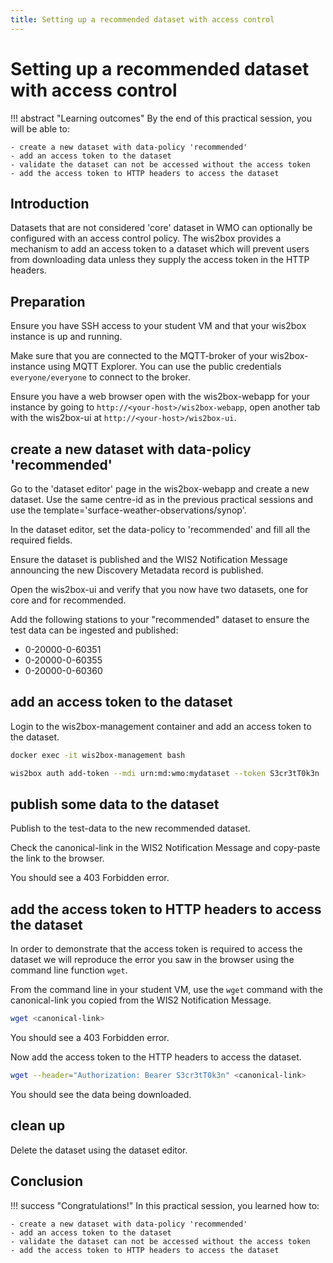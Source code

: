 ```yaml
---
title: Setting up a recommended dataset with access control
---
```


# Setting up a recommended dataset with access control

!!! abstract "Learning outcomes"
    By the end of this practical session, you will be able to:

    - create a new dataset with data-policy 'recommended'
    - add an access token to the dataset
    - validate the dataset can not be accessed without the access token
    - add the access token to HTTP headers to access the dataset

## Introduction

Datasets that are not considered 'core' dataset in WMO can optionally be configured with an access control policy. The wis2box provides a mechanism to add an access token to a dataset which will prevent users from downloading data unless they supply the access token in the HTTP headers.

## Preparation

Ensure you have SSH access to your student VM and that your wis2box instance is up and running.

Make sure that you are connected to the MQTT-broker of your wis2box-instance using MQTT Explorer. You can use the public credentials `everyone/everyone` to connect to the broker.

Ensure you have a web browser open with the wis2box-webapp for your instance by going to `http://<your-host>/wis2box-webapp`, open another tab with the wis2box-ui at `http://<your-host>/wis2box-ui`.

## create a new dataset with data-policy 'recommended'

Go to the 'dataset editor' page in the wis2box-webapp and create a new dataset. Use the same centre-id as in the previous practical sessions and use the template='surface-weather-observations/synop'. 

In the dataset editor, set the data-policy to 'recommended' and fill all the required fields.

Ensure the dataset is published and the WIS2 Notification Message announcing the new Discovery Metadata record is published.

Open the wis2box-ui and verify that you now have two datasets, one for core and for recommended.

Add the following stations to your "recommended" dataset to ensure the test data can be ingested and published:

- 0-20000-0-60351
- 0-20000-0-60355
- 0-20000-0-60360

## add an access token to the dataset

Login to the wis2box-management container and add an access token to the dataset.

```bash
docker exec -it wis2box-management bash
```

```bash
wis2box auth add-token --mdi urn:md:wmo:mydataset --token S3cr3tT0k3n
```

## publish some data to the dataset

Publish to the test-data to the new recommended dataset.

Check the canonical-link in the WIS2 Notification Message and copy-paste the link to the browser.

You should see a 403 Forbidden error.

## add the access token to HTTP headers to access the dataset

In order to demonstrate that the access token is required to access the dataset we will reproduce the error you saw in the browser using the command line function `wget`.

From the command line in your student VM, use the `wget` command with the canonical-link you copied from the WIS2 Notification Message.

```bash
wget <canonical-link>
```

You should see a 403 Forbidden error.

Now add the access token to the HTTP headers to access the dataset.

```bash
wget --header="Authorization: Bearer S3cr3tT0k3n" <canonical-link>
```

You should see the data being downloaded.

## clean up

Delete the dataset using the dataset editor.

## Conclusion

!!! success "Congratulations!"
    In this practical session, you learned how to:

    - create a new dataset with data-policy 'recommended'
    - add an access token to the dataset
    - validate the dataset can not be accessed without the access token
    - add the access token to HTTP headers to access the dataset
